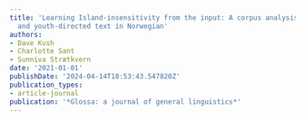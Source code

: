 ```yaml
---
title: 'Learning Island-insensitivity from the input: A corpus analysis of child-
  and youth-directed text in Norwegian'
authors:
- Dave Kush
- Charlotte Sant
- Sunniva Strætkvern
date: '2021-01-01'
publishDate: '2024-04-14T18:53:43.547820Z'
publication_types:
- article-journal
publication: '*Glossa: a journal of general linguistics*'
---
```

